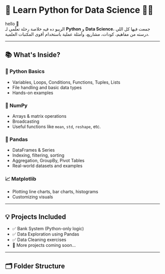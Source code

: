 # 🧠 Learn Python for Data Science 👨‍💻


hello 👋  
الريبو ده فيه خلاصة رحلة تعلّمي لـ **Python** و **Data Science**، جمعت فيها كل اللي درسته من مفاهيم، كودات، مشاريع، وأمثلة عملية باستخدام أقوى المكتبات العلمية.

---

## 📚 What's Inside?

### 🐍 Python Basics
- Variables, Loops, Conditions, Functions, Tuples, Lists
- File handling and basic data types
- Hands-on examples

### 🔢 NumPy
- Arrays & matrix operations
- Broadcasting
- Useful functions like `mean`, `std`, `reshape`, etc.

### 🐼 Pandas
- DataFrames & Series
- Indexing, filtering, sorting
- Aggregation, GroupBy, Pivot Tables
- Real-world datasets and examples

### 📈 Matplotlib
- Plotting line charts, bar charts, histograms
- Customizing visuals

---

## 💡 Projects Included

- ✅ Bank System (Python-only logic)
- ✅ Data Exploration using Pandas
- ✅ Data Cleaning exercises
- 🚧 More projects coming soon...

---

## 🗂 Folder Structure

